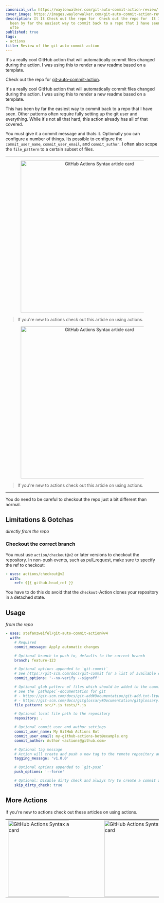 ```yaml
---
canonical_url: https://waylonwalker.com/git-auto-commit-action-review/
cover_image: https://images.waylonwalker.com/git-auto-commit-action-review.png
description: It It Check out the repo for  Check out the repo for  It It This has
  been by far the easiest way to commit back to a repo that I have seen.  Other patterns
  ofte
published: true
tags:
- actions
title: Review of the git-auto-commit-action
---
```


It's a really cool GitHub action that will automatically commit files changed during the action. I was using this to render a new readme based on a template.

Check out the repo for [git-auto-commit-action](https://github.com/stefanzweifel/git-auto-commit-action).

It's a really cool GitHub action that will automatically commit files changed during the action.  I was using this to render a new readme based on a template.

This has been by far the easiest way to commit back to a repo that I have seen.  Other patterns often require fully setting up the git user and everything.  While it's not all that hard, this action already has all of that covered.

You must give it a commit message and thats it.  Optionally you can configure a number of things.  Its possible to configure the `commit_user_name`, `commit_user_email`, and `commit_author`.  I often also scope the `file_pattern` to a certain subset of files.

---

<p style='text-align: center'>
<a href='https://waylonwalker.com/github-actions-syntax/'>
  <img
    style='width:500px; max-width:80%; margin: auto;'
    src="https://images.waylonwalker.com/github-actions-syntax-rm.png"
    alt="GitHub Actions Syntax article card"
  />
  </a>
</p>

> If you're new to actions check out this article on using actions.

<p style='text-align: center'>
<a href='https://waylonwalker.com/github-actions-syntax/'>
  <img
    style='width:500px; max-width:80%; margin: auto;'
    src="https://images.waylonwalker.com/github-actions-syntax-rm.png"
    alt="GitHub Actions Syntax article card"
  />
  </a>
</p>

> If you're new to actions check out this article on using actions.

---

You do need to be careful to checkout the repo just a bit different than normal.


## Limitations & Gotchas
_directly from the repo_

### Checkout the correct branch

You must use `action/checkout@v2` or later versions to checkout the repository. In non-push events, such as pull_request, make sure to specify the ref to checkout:

``` yaml
- uses: actions/checkout@v2
  with:
    ref: ${{ github.head_ref }}
```

You have to do this do avoid that the `checkout`-Action clones your repository in a detached state.

## Usage
_from the repo_

``` yaml
- uses: stefanzweifel/git-auto-commit-action@v4
  with:
    # Required
    commit_message: Apply automatic changes

    # Optional branch to push to, defaults to the current branch
    branch: feature-123

    # Optional options appended to `git-commit`
    # See https://git-scm.com/docs/git-commit for a list of available options
    commit_options: '--no-verify --signoff'

    # Optional glob pattern of files which should be added to the commit
    # See the `pathspec`-documentation for git
    # - https://git-scm.com/docs/git-add#Documentation/git-add.txt-ltpathspecgt82308203
    # - https://git-scm.com/docs/gitglossary#Documentation/gitglossary.txt-aiddefpathspecapathspec
    file_pattern: src/*.js tests/*.js

    # Optional local file path to the repository
    repository: .

    # Optional commit user and author settings
    commit_user_name: My GitHub Actions Bot
    commit_user_email: my-github-actions-bot@example.org
    commit_author: Author <actions@github.com>

    # Optional tag message
    # Action will create and push a new tag to the remote repository and the defined branch
    tagging_message: 'v1.0.0'

    # Optional options appended to `git-push`
    push_options: '--force'

    # Optional: Disable dirty check and always try to create a commit and push
    skip_dirty_check: true

  ```

## More Actions

If you're new to actions check out these articles on using actions.

<TABLE>
  <TR>
    <TD>
      <a href='https://waylonwalker.com/four-github-actions-website/'>
      <img
        style='width:250px; max-width:80%; margin: auto; float: left'
        src="https://images.waylonwalker.com/four-github-actions-website-rm.png"
        alt="GitHub Actions Syntax article card"
        />
      </a>
    </TD>
    <TD>
      <a href='https://waylonwalker.com/four-github-actions-python/'>
      <img
        style='width:250px; max-width:80%; margin: auto; float: right;'
        src="https://images.waylonwalker.com/four-github-actions-python-rm.png"
        alt="GitHub Actions Syntax article card"
        />
      </a>
    </TD>
  </TR>
</TABLE>